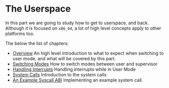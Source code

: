 # The Userspace

In this part we are going to study how to get to userspace, and back. Although it is focused on `x86_64`, a lot of high level concepts apply to other platforms too.

The below the list of chapters:

* [Overview](01_Overview.md) An high level introduction to what to expect when switching to user mode, and what will be covered by this part.
* [Switching Modes](02_Switching_Modes.md) How to switch modes between user and supervisor
* [Handling Interrupts](03_Handling_Interrupts.md) Handling interrupts while in User Mode
* [System Calls](04_System_Calls.md) Introduction to the system calls
* [An Example Syscall ABI](05_Example_ABI.md) Implementing an example system call.
